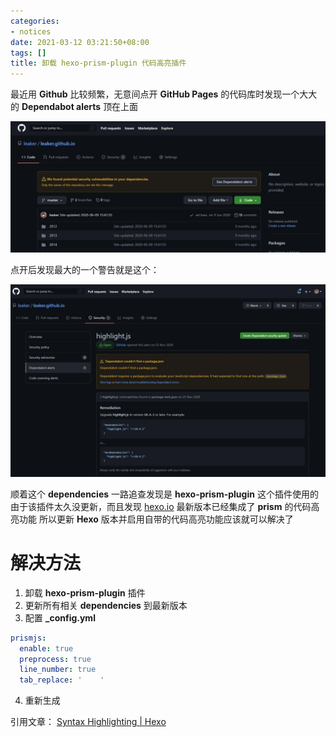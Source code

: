 ```yaml
---
categories:
- notices
date: 2021-03-12 03:21:50+08:00
tags: []
title: 卸载 hexo-prism-plugin 代码高亮插件
---
```

最近用 **Github** 比较频繁，无意间点开 **GitHub Pages** 的代码库时发现一个大大的 **Dependabot alerts** 顶在上面

![](/images/2021/03/github-dependabot-alerts.webp)

点开后发现最大的一个警告就是这个：

![](/images/2021/03/highlightjs-alerts.webp)

顺着这个 **dependencies** 一路追查发现是 **hexo-prism-plugin** 这个插件使用的
由于该插件太久没更新，而且发现 [hexo.io](https://hexo.io) 最新版本已经集成了 **prism** 的代码高亮功能
所以更新 **Hexo** 版本并启用自带的代码高亮功能应该就可以解决了

# 解决方法
1. 卸载 **hexo-prism-plugin** 插件
2. 更新所有相关 **dependencies** 到最新版本
3. 配置 **_config.yml**

```yml _config.yml
prismjs:
  enable: true
  preprocess: true
  line_number: true
  tab_replace: '    '
```

4. 重新生成


引用文章： [Syntax Highlighting | Hexo](https://hexo.io/docs/syntax-highlight)

